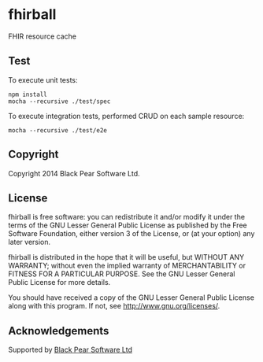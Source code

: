 fhirball
========
FHIR resource cache

Test
----
To execute unit tests:

    npm install
    mocha --recursive ./test/spec

To execute integration tests, performed CRUD on each sample resource:

    mocha --recursive ./test/e2e

Copyright
---------
Copyright 2014 Black Pear Software Ltd.

License
-------
fhirball is free software: you can redistribute it and/or modify
it under the terms of the GNU Lesser General Public License as published by
the Free Software Foundation, either version 3 of the License, or
(at your option) any later version.

fhirball is distributed in the hope that it will be useful,
but WITHOUT ANY WARRANTY; without even the implied warranty of
MERCHANTABILITY or FITNESS FOR A PARTICULAR PURPOSE.  See the
GNU Lesser General Public License for more details.

You should have received a copy of the GNU Lesser General Public License
along with this program.  If not, see <http://www.gnu.org/licenses/>.

Acknowledgements
----------------
Supported by [Black Pear Software Ltd](www.blackpear.com)